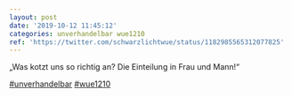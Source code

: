```yaml
---
layout: post
date: '2019-10-12 11:45:12'
categories: unverhandelbar wue1210
ref: 'https://twitter.com/schwarzlichtwue/status/1182985565312077825'
---
```

„Was kotzt uns so richtig an? Die Einteilung in Frau und Mann!“

[#unverhandelbar](/t/unverhandelbar) [#wue1210](/t/wue1210)